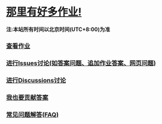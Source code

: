 # [那里有好多作业!](https://iamrege.github.io/thereiszuoye)
**注:本站所有时间以北京时间(UTC+8:00)为准**
### [查看作业](https://iamrege.github.io/thereiszuoye/releases)
### [进行Issues讨论\(如答案问题、追加作业答案、网页问题\)](https://github.com/IAmREGE/thereiszuoye/issues)
### [进行Discussions讨论](https://github.com/IAmREGE/thereiszuoye/discussions)
### [我也要贡献答案](https://github.com/IAmREGE/thereiszuoye/pulls)
### [常见问题解答\(FAQ\)](https://iamrege.github.io/thereiszuoye/faq)

